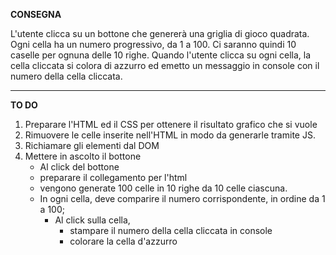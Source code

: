 **CONSEGNA**

L'utente clicca su un bottone che genererà una griglia di gioco quadrata.
Ogni cella ha un numero progressivo, da 1 a 100.
Ci saranno quindi 10 caselle per ognuna delle 10 righe.
Quando l'utente clicca su ogni cella, la cella cliccata si colora di azzurro ed emetto un messaggio in console con il numero della cella cliccata.

<hr>

**TO DO**

1. Preparare l'HTML ed il CSS per ottenere il risultato grafico che si vuole
2. Rimuovere le celle inserite nell'HTML in modo da generarle tramite JS.
3. Richiamare gli elementi dal DOM
4. Mettere in ascolto il bottone
   - Al click del bottone
   - preparare il collegamento per l'html
   - vengono generate 100 celle in 10 righe da 10 celle ciascuna.
   - In ogni cella, deve comparire il numero corrispondente, in ordine da 1 a 100;
     - Al click sulla cella,
       - stampare il numero della cella cliccata in console
       - colorare la cella d'azzurro
